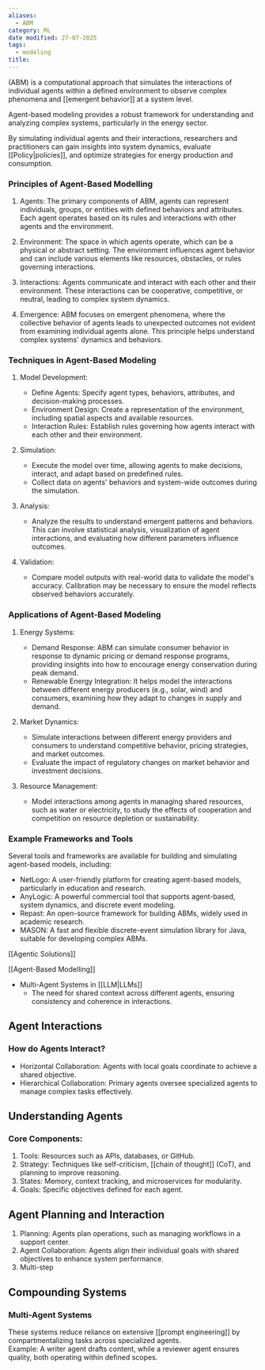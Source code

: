 ```yaml
---
aliases:
  - ABM
category: ML
date modified: 27-07-2025
tags:
  - modeling
title:
---
```

(ABM) is a computational approach that simulates the interactions of individual agents within a defined environment to observe complex phenomena and [[emergent behavior]] at a system level. 

Agent-based modeling provides a robust framework for understanding and analyzing complex systems, particularly in the energy sector. 

By simulating individual agents and their interactions, researchers and practitioners can gain insights into system dynamics, evaluate [[Policy|policies]], and optimize strategies for energy production and consumption.
### Principles of Agent-Based Modelling

1. Agents: The primary components of ABM, agents can represent individuals, groups, or entities with defined behaviors and attributes. Each agent operates based on its rules and interactions with other agents and the environment.

2. Environment: The space in which agents operate, which can be a physical or abstract setting. The environment influences agent behavior and can include various elements like resources, obstacles, or rules governing interactions.

3. Interactions: Agents communicate and interact with each other and their environment. These interactions can be cooperative, competitive, or neutral, leading to complex system dynamics.

4. Emergence: ABM focuses on emergent phenomena, where the collective behavior of agents leads to unexpected outcomes not evident from examining individual agents alone. This principle helps understand complex systems' dynamics and behaviors.

### Techniques in Agent-Based Modeling

1. Model Development: 
   - Define Agents: Specify agent types, behaviors, attributes, and decision-making processes.
   - Environment Design: Create a representation of the environment, including spatial aspects and available resources.
   - Interaction Rules: Establish rules governing how agents interact with each other and their environment.

1. Simulation: 
   - Execute the model over time, allowing agents to make decisions, interact, and adapt based on predefined rules.
   - Collect data on agents' behaviors and system-wide outcomes during the simulation.

1. Analysis: 
   - Analyze the results to understand emergent patterns and behaviors. This can involve statistical analysis, visualization of agent interactions, and evaluating how different parameters influence outcomes.

1. Validation: 
   - Compare model outputs with real-world data to validate the model's accuracy. Calibration may be necessary to ensure the model reflects observed behaviors accurately.

### Applications of Agent-Based Modeling

1. Energy Systems: 
   - Demand Response: ABM can simulate consumer behavior in response to dynamic pricing or demand response programs, providing insights into how to encourage energy conservation during peak demand.
   - Renewable Energy Integration: It helps model the interactions between different energy producers (e.g., solar, wind) and consumers, examining how they adapt to changes in supply and demand.

1. Market Dynamics: 
   - Simulate interactions between different energy providers and consumers to understand competitive behavior, pricing strategies, and market outcomes.
   - Evaluate the impact of regulatory changes on market behavior and investment decisions.

1. Resource Management: 
   - Model interactions among agents in managing shared resources, such as water or electricity, to study the effects of cooperation and competition on resource depletion or sustainability.

### Example Frameworks and Tools

Several tools and frameworks are available for building and simulating agent-based models, including:

- NetLogo: A user-friendly platform for creating agent-based models, particularly in education and research.
- AnyLogic: A powerful commercial tool that supports agent-based, system dynamics, and discrete event modeling.
- Repast: An open-source framework for building ABMs, widely used in academic research.
- MASON: A fast and flexible discrete-event simulation library for Java, suitable for developing complex ABMs.

[[Agentic Solutions]]

[[Agent-Based Modelling]]
- Multi-Agent Systems in [[LLM|LLMs]]
  - The need for shared context across different agents, ensuring consistency and coherence in interactions.

## Agent Interactions

### How do Agents Interact?
- Horizontal Collaboration: Agents with local goals coordinate to achieve a shared objective.
- Hierarchical Collaboration: Primary agents oversee specialized agents to manage complex tasks effectively.

## Understanding Agents

### Core Components:
1. Tools: Resources such as APIs, databases, or GitHub.
2. Strategy: Techniques like self-criticism, [[chain of thought]] (CoT), and planning to improve reasoning.
3. States: Memory, context tracking, and microservices for modularity.
4. Goals: Specific objectives defined for each agent.

## Agent Planning and Interaction
1. Planning: Agents plan operations, such as managing workflows in a support center.
2. Agent Collaboration: Agents align their individual goals with shared objectives to enhance system performance.
3. Multi-step

## Compounding Systems

### Multi-Agent Systems
These systems reduce reliance on extensive [[prompt engineering]] by compartmentalizing tasks across specialized agents.  
Example: A writer agent drafts content, while a reviewer agent ensures quality, both operating within defined scopes.